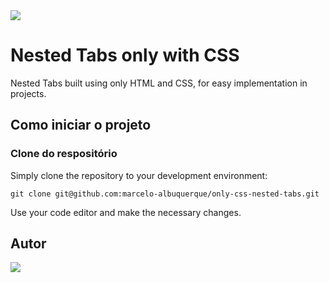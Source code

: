 <img src="https://repository-images.githubusercontent.com/427398651/e1d94256-3dac-484d-8636-24bf8353c4fa" />

# Nested Tabs only with CSS

Nested Tabs built using only HTML and CSS, for easy implementation in projects.

## Como iniciar o projeto

### Clone do respositório

Simply clone the repository to your development environment:

    git clone git@github.com:marcelo-albuquerque/only-css-nested-tabs.git

Use your code editor and make the necessary changes.

## Autor

<a href="https://marceloalbuquerque.com.br" target="_blank">
    <img src="https://www.dropbox.com/s/n7vvbhbxmj1ncjy/Github%20cover.jpg?raw=1" />
</a>